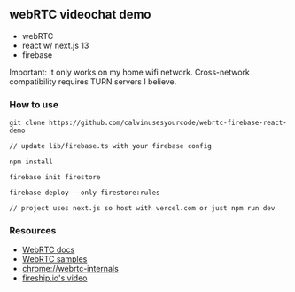 ## webRTC videochat demo

* webRTC
* react w/ next.js 13
* firebase

Important: It only works on my home wifi network. Cross-network compatibility requires TURN servers I believe.

### How to use
```
git clone https://github.com/calvinusesyourcode/webrtc-firebase-react-demo
```
```
// update lib/firebase.ts with your firebase config
```
```
npm install
```
```
firebase init firestore
```
```
firebase deploy --only firestore:rules
```
```
// project uses next.js so host with vercel.com or just npm run dev
```

### Resources

* [WebRTC docs](https://webrtc.org/)
* [WebRTC samples](https://webrtc.github.io/samples/)
* [chrome://webrtc-internals](chrome://webrtc-internals)
* [fireship.io's video](https://www.youtube.com/watch?v=WmR9IMUD_CY)
